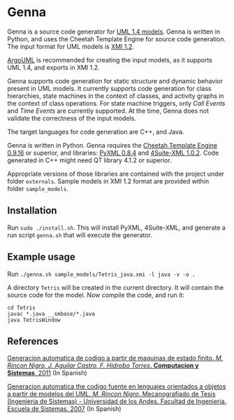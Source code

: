 # Genna

Genna is a source code generator for [UML 1.4 models](https://www.omg.org/spec/UML/1.4/About-UML/). Genna is written in
Python, and uses the Cheetah Template Engine for source code generation. The input format for UML models
is [XMI 1.2](https://www.omg.org/cgi-bin/doc?formal/02-01-01).

[ArgoUML](http://argouml.tigris.org/) is recommended for creating the input models, as it supports UML 1.4, and
exports in XMI 1.2.

Genna supports code generation for static structure and dynamic behavior present in UML models. It currently supports
code generation for class hierarchies, state machines in the context of classes, and activity graphs in the context of
class operations. For state machine triggers, only *Call Events* and *Time Events* are currently supported. At the time,
Genna does not validate the correctness of the input models.

The target languages for code generation are C++, and Java.

Genna is written in Python. Genna requires the
[Cheetah Template Engine 0.9.16](http://cheetahtemplate.org/) or superior, and libraries: [PyXML 0.8.4](https://pypi.org/project/PyXML/)
and [4Suite-XML 1.0.2](https://pypi.org/project/4Suite-XML/). Code generated in C++ might need QT library 4.1.2 or superior.

Appropriate versions of those libraries are contained with the project under folder `externals`. Sample models in XMI 1.2 format
are provided within folder `sample_models`.

## Installation

Run `sudo ./install.sh`. This will install PyXML, 4Suite-XML, and generate a run script `genna.sh` that will execute the generator.

## Example usage

Run `./genna.sh sample_models/Tetris_java.xmi -l java -v -o .`

A directory `Tetris` will be created in the current directory. It will contain the source code for the model. Now compile the code, and
run it:

```
cd Tetris
javac *.java __smbase/*.java
java TetrisWindow
```

## References

[Generacion automatica de codigo a partir de maquinas de estado finito. *M. Rincon Nigro,
J. Aguilar Castro, F. Hidrobo Torres*. **Computacion y Sistemas**, 2011](http://www.scielo.org.mx/pdf/cys/v14n4/v14n4a7.pdf) (In Spanish)

[Generacion automatica the codigo fuente en lenguajes orientados a objetos a partir de modelos del UML. *M. Rincon Nigro*.
Mecanografiado de Tesis (Ingenieria de Sistemas) - Universidad de los Andes. Facultad de Ingenieria. Escuela de Sistemas. 2007](https://www.researchgate.net/publication/44471254_Generacion_automatica_de_codigo_fuente_en_lenguajes_orientados_a_objetos_a_partir_de_modelos_del_UML_Mario_Rincon_Nigro) (In Spanish)
